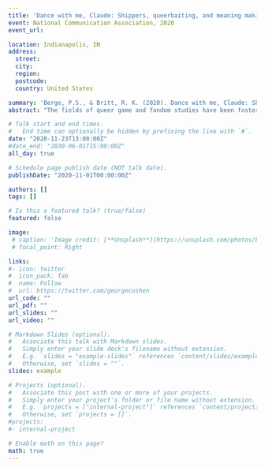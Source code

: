 ```yaml
---
title: 'Dance with me, Claude: Shippers, queerbaiting, and meaning making in the Fire Emblem: Three Houses Twitter Fandom'
event: National Communication Association, 2020
event_url: 

location: Indianapolis, IN
address:
  street: 
  city: 
  region: 
  postcode: 
  country: United States

summary: 'Berge, P.S., & Britt, R. K. (2020). Dance with me, Claude: Shippers, queerbaiting, and meaning making in the Fire Emblem: Three Houses Twitter Fandom. Manuscript accepted for presentation at the National Communication Association, Indianapolis, IN [Converted for COVID-19], Game Studies Division. *Top Paper Awarded from Game Studies Division.'
abstract: "The fields of queer game and fandom studies have been fostering critical discussions about the way fan communities perform meaning making in response to queerbaiting (Franklin, 2019; Nordin, 2019). Impetus has been put on the ways empowered fans conduct queer readings, queer play, and queergaming as a way of repurposing and remediating the original work (Ruberg, 2020; Chang, 2017). This study analyzes the complex network of participants within a queer counterpublic by analyzing 115,268 tweets and retweets using four gay-ship hashtags related to the videogame Fire Emblem: Three Houses (Intelligent Systems, 2019). By examining the way numerous structural actors—including the game’s original voice actors, event hashtags and organizers, retweets, zines, data miners, and curators—are at work in the FE3H shipper fandom, this study illustrates the way a queer counterpublic online performs meaning making in order to simultaneously call out the queerbaiting actions of producers while creating, curating, and validating alt-canons of its own."

# Talk start and end times.
#   End time can optionally be hidden by prefixing the line with `#`.
date: "2020-11-23T13:00:00Z"
#date_end: "2030-06-01T15:00:00Z"
all_day: true

# Schedule page publish date (NOT talk date).
publishDate: "2020-11-01T00:00:00Z"

authors: []
tags: []

# Is this a featured talk? (true/false)
featured: false

image:
 # caption: 'Image credit: [**Unsplash**](https://unsplash.com/photos/bzdhc5b3Bxs)'
 # focal_point: Right

links:
#- icon: twitter
#  icon_pack: fab
#  name: Follow
#  url: https://twitter.com/georgecushen
url_code: ""
url_pdf: ""
url_slides: ""
url_video: ""

# Markdown Slides (optional).
#   Associate this talk with Markdown slides.
#   Simply enter your slide deck's filename without extension.
#   E.g. `slides = "example-slides"` references `content/slides/example-slides.md`.
#   Otherwise, set `slides = ""`.
slides: example

# Projects (optional).
#   Associate this post with one or more of your projects.
#   Simply enter your project's folder or file name without extension.
#   E.g. `projects = ["internal-project"]` references `content/project/deep-learning/index.md`.
#   Otherwise, set `projects = []`.
#projects:
#- internal-project

# Enable math on this page?
math: true
---
```


